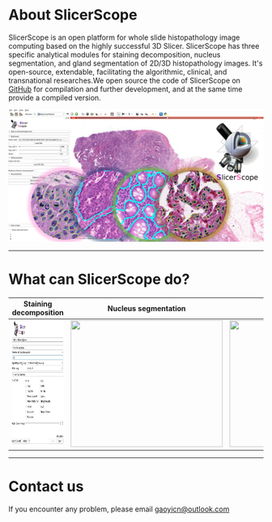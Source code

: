 # About SlicerScope
SlicerScope is an open platform for whole slide histopathology image computing based on the highly successful 3D Slicer. SlicerScope has three specific analytical modules for staining decomposition, nucleus segmentation, and gland segmentation of 2D/3D histopathology images. It's open-source, extendable, facilitating the algorithmic, clinical, and transnational researches.We open source the code of SlicerScope on [GitHub](https://github.com/SlicerScope/SlicerScope) for compilation and further development, and at the same time provide a compiled version.

![the](./assets/background.jpg)

***
# What can SlicerScope do?

| Staining decomposition  |  Nucleus segmentation  |  Gland segmentation | 3D Pathology |
| :-: |  :-:  |  :-: | :-: |
| <img src="./assets/StainingDecomposition.jpg" width="300" height="250"/>  |  <img src="./assets/NucleusSegmentation.png" width="300" height="250"/>  |  <img src="./assets/GlandSegmentation.png" width="300" height="250"/>  | <img src="./assets/confocal1.png" width="300" height="250"/> |

***
# Contact us
If you encounter any problem, please email <a href="mailto:gaoyicn@outlook.com">gaoyicn@outlook.com</a>
